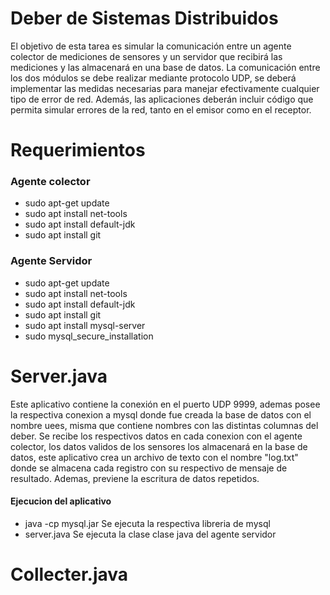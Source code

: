 # Deber de Sistemas Distribuidos 


El objetivo de esta tarea es simular la comunicación entre un agente colector de mediciones de sensores y un servidor que recibirá 
las mediciones y las almacenará en una base de datos. La comunicación entre los dos módulos se debe realizar mediante protocolo UDP, 
se deberá implementar las medidas necesarias para manejar efectivamente cualquier tipo de error de red. Además, las aplicaciones deberán 
incluir código que permita simular errores de la red, tanto en el emisor como en el receptor.

# Requerimientos 
### Agente colector
- sudo apt-get update                                     
- sudo apt install net-tools                              
- sudo apt install default-jdk                            
- sudo apt install git
### Agente Servidor
- sudo apt-get update
- sudo apt install net-tools
- sudo apt install default-jdk
- sudo apt install git
- sudo apt install mysql-server
- sudo mysql_secure_installation

# Server.java
Este aplicativo contiene la conexión en el puerto UDP 9999, ademas posee la respectiva conexion a mysql donde fue creada la base de datos con el nombre uees, misma que contiene nombres con las distintas columnas del deber. Se recibe los respectivos datos en cada conexion con el agente colector, los datos validos de los sensores los almacenará en la base de datos, este aplicativo crea un archivo de texto con el nombre "log.txt" donde se almacena cada registro con su respectivo de mensaje de resultado. Ademas, previene la escritura de datos repetidos.
#### Ejecucion del aplicativo
- java -cp mysql.jar Se ejecuta la respectiva libreria de mysql
- server.java  Se ejecuta la clase clase java del agente servidor
# Collecter.java
